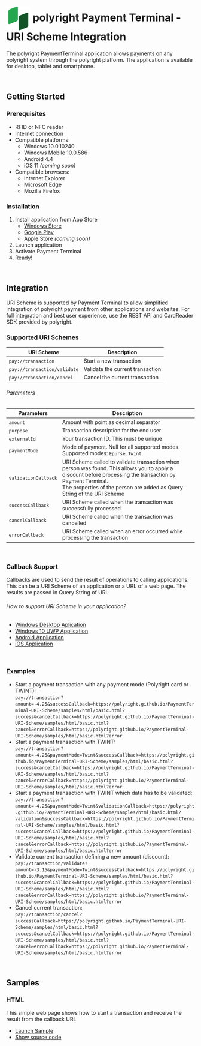 # <img align="center" src="./docs/img/polyright-icon.png" height="64">  polyright Payment Terminal - URI Scheme Integration

The polyright PaymentTerminal application allows payments on any polyright system through the polyright platform. The application is available for desktop, tablet and smartphone.

<br>

## Getting Started

### Prerequisites
- RFID or NFC reader
- Internet connection
- Compatible platforms:
  - Windows 10.0.10240
  - Windows Mobile 10.0.586
  - Android 4.4
  - iOS 11 *(coming soon)*
- Compatible browsers: 
  - Internet Explorer 
  - Microsoft Edge
  - Mozilla Firefox

### Installation
1. Install application from App Store
    * [Windows Store](https://www.microsoft.com/store/p/polyright-payment-terminal/9nblggh5263v)
    * [Google Play](https://play.google.com/store/apps/details?id=com.polyright.PaymentTerminal)
    * Apple Store *(coming soon)*
2. Launch application
3. Activate Payment Terminal
4. Ready!

<br>

## Integration
URI Scheme is supported by Payment Terminal to allow simplified integration of polyright payment from other applications and websites.
For full integration and best user experience, use the REST API and CardReader SDK provided by polyright.

### Supported URI Schemes
| URI Scheme                   | Description                       |
|------------------------------|-----------------------------------|
| `pay://transaction`          | Start a new transaction          |
| `pay://transaction/validate` | Validate the current transaction |
| `pay://transaction/cancel`   | Cancel the current transaction   |

###### Parameters
| Parameters           | Description                                                                                                                                                                                                                            |
|----------------------|----------------------------------------------------------------------------------------------------------------------------------------------------------------------------------------------------------------------------------------|
| `amount`             | Amount with point as decimal separator                                                                                                                                                                                                 |
| `purpose`            | Transaction description for the end user                                                                                                                                                                                               |
| `externalId`         | Your transaction ID. This must be unique                                                                                                                                                                                               |
| `paymentMode`        | Mode of payment. Null for all supported modes.<br>  Supported modes: `Epurse`, `Twint`                                                                                                                                                 |
| `validationCallback` | URI Scheme called to validate transaction when person was found. This allows you to apply a discount before processing the transaction by Payment Terminal.<br> The properties of the person are added as Query String of the URI Scheme |
| `successCallback`    | URI Scheme called when the transaction was successfully processed                                                                                                                                                                      |
| `cancelCallback`     | URI Scheme called when the transaction was cancelled                                                                                                                                                                                   |
| `errorCallback`      | URI Scheme called when an error occurred while processing the transaction                                                                                                                                                              |

<br>

### Callback Support
Callbacks are used to send the result of operations to calling applications. 
This can be a URI Scheme of an application or a URL of a web page. 
The results are passed in Query String of URI.

###### How to support URI Scheme in your application?
* [Windows Desktop Aplication](https://msdn.microsoft.com/en-us/library/aa767914(v=vs.85).aspx)
* [Windows 10 UWP Application](https://docs.microsoft.com/en-us/windows/uwp/launch-resume/handle-uri-activation)
* [Android Application](https://developer.android.com/training/basics/intents/filters.html)
* [iOS Application](https://developer.apple.com/library/content/documentation/iPhone/Conceptual/iPhoneOSProgrammingGuide/Inter-AppCommunication/Inter-AppCommunication.html)

<br>

### Examples
- Start a payment transaction with any payment mode (Polyright card or TWINT): <br>
`pay://transaction?amount=-4.25&successCallback=https://polyright.github.io/PaymentTerminal-URI-Scheme/samples/html/basic.html?success&cancelCallback=https://polyright.github.io/PaymentTerminal-URI-Scheme/samples/html/basic.html?cancel&errorCallback=https://polyright.github.io/PaymentTerminal-URI-Scheme/samples/html/basic.html?error`
- Start a payment transaction with TWINT: <br>
`pay://transaction?amount=-4.25&paymentMode=Twint&successCallback=https://polyright.github.io/PaymentTerminal-URI-Scheme/samples/html/basic.html?success&cancelCallback=https://polyright.github.io/PaymentTerminal-URI-Scheme/samples/html/basic.html?cancel&errorCallback=https://polyright.github.io/PaymentTerminal-URI-Scheme/samples/html/basic.html?error`
- Start a payment transaction with TWINT which data has to be validated: <br>
`pay://transaction?amount=-4.25&paymentMode=Twint&validationCallback=https://polyright.github.io/PaymentTerminal-URI-Scheme/samples/html/basic.html?validation&successCallback=https://polyright.github.io/PaymentTerminal-URI-Scheme/samples/html/basic.html?success&cancelCallback=https://polyright.github.io/PaymentTerminal-URI-Scheme/samples/html/basic.html?cancel&errorCallback=https://polyright.github.io/PaymentTerminal-URI-Scheme/samples/html/basic.html?error`
- Validate current transaction defining a new amount (discount): <br>
`pay://transaction/validate?amount=-3.15&paymentMode=Twint&successCallback=https://polyright.github.io/PaymentTerminal-URI-Scheme/samples/html/basic.html?success&cancelCallback=https://polyright.github.io/PaymentTerminal-URI-Scheme/samples/html/basic.html?cancel&errorCallback=https://polyright.github.io/PaymentTerminal-URI-Scheme/samples/html/basic.html?error`
- Cancel current transaction: <br>
`pay://transaction/cancel?successCallback=https://polyright.github.io/PaymentTerminal-URI-Scheme/samples/html/basic.html?success&cancelCallback=https://polyright.github.io/PaymentTerminal-URI-Scheme/samples/html/basic.html?cancel&errorCallback=https://polyright.github.io/PaymentTerminal-URI-Scheme/samples/html/basic.html?error`

<br>

## Samples

### HTML
This simple web page shows how to start a transaction and receive the result from the callback URL<br>

* <a href="https://polyright.github.io/PaymentTerminal-URI-Scheme/samples/html/basic.html">Launch Sample</a>
* [Show source code](https://github.com/polyright/PaymentTerminal-URI-Scheme/blob/master/samples/html/basic.html)
